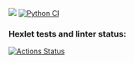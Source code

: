 <a href="https://codeclimate.com/github/codeclimate/codeclimate/maintainability"><img src="https://api.codeclimate.com/v1/badges/a99a88d28ad37a79dbf6/maintainability" /></a>
[![Python CI](https://github.com/exproots/python-project-lvl1/actions/workflows/my_test_linter.yml/badge.svg)](https://github.com/exproots/python-project-lvl1/actions/workflows/my_test_linter.yml)
### Hexlet tests and linter status:
[![Actions Status](https://github.com/exproots/python-project-lvl1/workflows/hexlet-check/badge.svg)](https://github.com/exproots/python-project-lvl1/actions)
